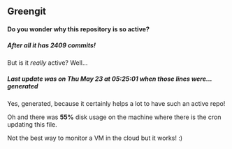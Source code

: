 ## Greengit

#### Do you wonder why this repository is so active?

##### After all it has 2409 commits!

But is it *really* active? Well...

##### Last update was on Thu May 23 at 05:25:01 when those lines were... generated

Yes, generated, because it certainly helps a lot to have such an active repo!

Oh and there was **55%** disk usage on the machine
where there is the cron updating this file.

Not the best way to monitor a VM in the cloud but it works! :)
